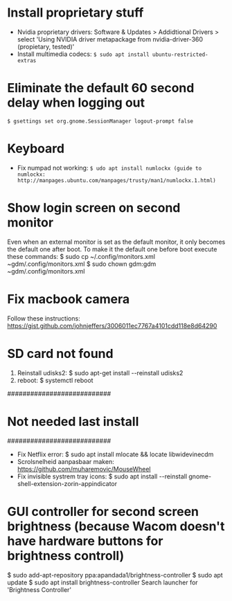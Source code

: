 # Install proprietary stuff
- Nvidia proprietary drivers: Software & Updates > Addidtional Drivers > select 'Using NVIDIA driver metapackage from nvidia-driver-360 (propietary, tested)'
- Install multimedia codecs: ``$ sudo apt install ubuntu-restricted-extras``

# Eliminate the default 60 second delay when logging out
``$ gsettings set org.gnome.SessionManager logout-prompt false``

# Keyboard
- Fix numpad not working: ``$ udo apt install numlockx (guide to numlockx: http://manpages.ubuntu.com/manpages/trusty/man1/numlockx.1.html)``


# Show login screen on second monitor
Even when an external monitor is set as the default monitor, it only becomes the default one after boot.
To make it the default one before boot execute these commands:
$ sudo cp ~/.config/monitors.xml ~gdm/.config/monitors.xml
$ sudo chown gdm:gdm ~gdm/.config/monitors.xml

# Fix macbook camera
Follow these instructions: https://gist.github.com/johnjeffers/3006011ec7767a4101cdd118e8d64290

# SD card not found
1. Reinstall udisks2: $ sudo apt-get install --reinstall udisks2
2. reboot: $ systemctl reboot

###########################
# Not needed last install #
###########################

- Fix Netflix error: $ sudo apt install mlocate && locate libwidevinecdm
- Scrolsnelheid aanpasbaar maken: https://github.com/muharemovic/MouseWheel
- Fix invisible systrem tray icons: $ sudo apt install --reinstall gnome-shell-extension-zorin-appindicator

# GUI controller for second screen brightness (because Wacom doesn't have hardware buttons for brightness controll)
$ sudo add-apt-repository ppa:apandada1/brightness-controller
$ sudo apt update
$ sudo apt install brightness-controller
Search launcher for 'Brightness Controller'
